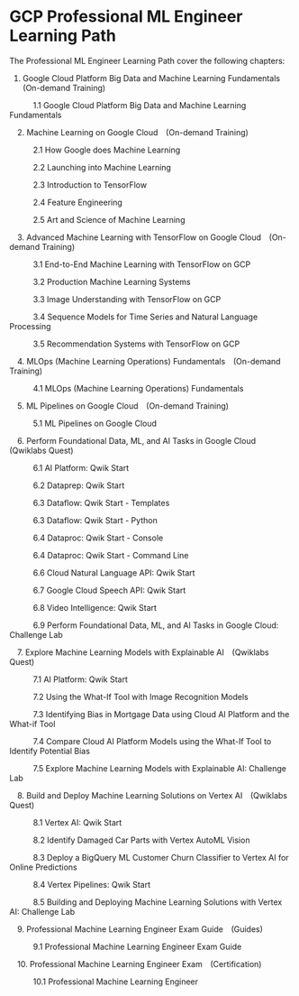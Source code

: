 # GCP Professional ML Engineer Learning Path

The Professional ML Engineer Learning Path cover the following chapters:

1. Google Cloud Platform Big Data and Machine Learning Fundamentals (On-demand Training)

   1.1 Google Cloud Platform Big Data and Machine Learning Fundamentals

 2. Machine Learning on Google Cloud (On-demand Training)
 
   2.1 How Google does Machine Learning
   
   2.2 Launching into Machine Learning
   
   2.3 Introduction to TensorFlow
   
   2.4 Feature Engineering
   
   2.5 Art and Science of Machine Learning

 3. Advanced Machine Learning with TensorFlow on Google Cloud (On-demand Training)
 
   3.1 End-to-End Machine Learning with TensorFlow on GCP
   
   3.2 Production Machine Learning Systems
   
   3.3 Image Understanding with TensorFlow on GCP
   
   3.4 Sequence Models for Time Series and Natural Language Processing
   
   3.5 Recommendation Systems with TensorFlow on GCP

 4. MLOps (Machine Learning Operations) Fundamentals (On-demand Training)
 
   4.1 MLOps (Machine Learning Operations) Fundamentals

 5. ML Pipelines on Google Cloud (On-demand Training)
 
   5.1 ML Pipelines on Google Cloud

 6. Perform Foundational Data, ML, and AI Tasks in Google Cloud (Qwiklabs Quest)
 
   6.1 AI Platform: Qwik Start
   
   6.2 Dataprep: Qwik Start
   
   6.3 Dataflow: Qwik Start - Templates
   
   6.3 Dataflow: Qwik Start - Python
   
   6.4 Dataproc: Qwik Start - Console
   
   6.4 Dataproc: Qwik Start - Command Line
   
   6.6 Cloud Natural Language API: Qwik Start
   
   6.7 Google Cloud Speech API: Qwik Start
   
   6.8 Video Intelligence: Qwik Start
   
   6.9 Perform Foundational Data, ML, and AI Tasks in Google Cloud: Challenge Lab

 7. Explore Machine Learning Models with Explainable AI (Qwiklabs Quest)
 
   7.1 AI Platform: Qwik Start
   
   7.2 Using the What-If Tool with Image Recognition Models
   
   7.3 Identifying Bias in Mortgage Data using Cloud AI Platform and the What-if Tool
   
   7.4 Compare Cloud AI Platform Models using the What-If Tool to Identify Potential Bias
   
   7.5 Explore Machine Learning Models with Explainable AI: Challenge Lab

 8. Build and Deploy Machine Learning Solutions on Vertex AI (Qwiklabs Quest)
 
   8.1 Vertex AI: Qwik Start
   
   8.2 Identify Damaged Car Parts with Vertex AutoML Vision
   
   8.3 Deploy a BigQuery ML Customer Churn Classifier to Vertex AI for Online Predictions
   
   8.4 Vertex Pipelines: Qwik Start
   
   8.5 Building and Deploying Machine Learning Solutions with Vertex AI: Challenge Lab

 9. Professional Machine Learning Engineer Exam Guide (Guides)
 
   9.1 Professional Machine Learning Engineer Exam Guide

 10. Professional Machine Learning Engineer Exam (Certification)
 
   10.1 Professional Machine Learning Engineer